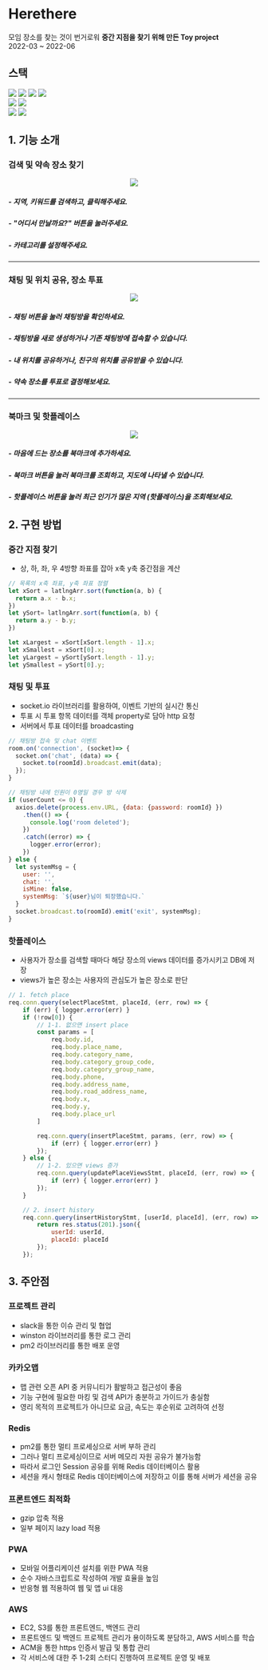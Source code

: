 # Herethere


모임 장소를 찾는 것이 번거로워 **중간 지점을 찾기 위해 만든 Toy project**
<br>
2022-03 ~ 2022-06


## 스택

<div> 
  <img src="https://img.shields.io/badge/vue.js-4FC08D?style=for-the-badge&logo=vue.js&logoColor=white">
  <img src="https://img.shields.io/badge/node.js-339933?style=for-the-badge&logo=Node.js&logoColor=white">
  <img src="https://img.shields.io/badge/socket.io-010101?style=for-the-badge&logo=socket.io&logoColor=white">
  <img src="https://img.shields.io/badge/pwa-78a22e?style=for-the-badge&logo=pwa&logoColor=white">
  <br>
  <img src="https://img.shields.io/badge/kakaomap-FFCA28?style=for-the-badge&logo=kakao&logoColor=white">
  <img src="https://img.shields.io/badge/amazonaws-232F3E?style=for-the-badge&logo=amazonaws&logoColor=white">
  <br>
  <img src="https://img.shields.io/badge/mysql-4479A1?style=for-the-badge&logo=mysql&logoColor=white">
  <img src="https://img.shields.io/badge/redis-003545?style=for-the-badge&logo=redis&logoColor=white">
  

</div>



## 1. 기능 소개

###   검색 및 약속 장소 찾기

<p align="center">
  <img src="https://user-images.githubusercontent.com/65713958/200161552-20ddc621-1d33-4110-9d47-f7ddd5ee0718.gif">
</p>  

#####                - 지역, 키워드를 검색하고, 클릭해주세요. <br>
#####                - "어디서 만날까요?" 버튼을 눌러주세요. <br>
#####                - 카테고리를 설정해주세요.
---

### 채팅 및 위치 공유, 장소 투표

<p align="center">
  <img src="https://user-images.githubusercontent.com/65713958/200161554-1f174c65-0411-4dff-b7c0-9ac53d27a4c9.gif">
</p>  

#####                - 채팅 버튼을 눌러 채팅방을 확인하세요.
#####                - 채팅방을 새로 생성하거나 기존 채팅방에 접속할 수 있습니다.
#####                - 내 위치를 공유하거나, 친구의 위치를 공유받을 수 있습니다.
#####                - 약속 장소를 투표로 결정해보세요.
---

### 북마크 및 핫플레이스

<p align="center">
  <img src="https://user-images.githubusercontent.com/65713958/200161556-34b33631-fbbc-4160-ac2a-09fcf58fae62.gif">
</p>  

#####                - 마음에 드는 장소를 북마크에 추가하세요.
#####                - 북마크 버튼을 눌러 북마크를 조회하고, 지도에 나타낼 수 있습니다.
#####                - 핫플레이스 버튼을 눌러 최근 인기가 많은 지역 (핫플레이스)을 조회해보세요.
  


## 2. 구현 방법

### 중간 지점 찾기

- 상, 하, 좌, 우 4방향 좌표를 잡아 x축 y축 중간점을 계산

```javascript
// 목록의 x축 좌표, y축 좌표 정렬
let xSort = latlngArr.sort(function(a, b) {
  return a.x - b.x;
})
let ySort= latlngArr.sort(function(a, b) {
  return a.y - b.y;
})

let xLargest = xSort[xSort.length - 1].x;  
let xSmallest = xSort[0].x;
let yLargest = ySort[ySort.length - 1].y;
let ySmallest = ySort[0].y;


```


### 채팅 및 투표

- socket.io 라이브러리를 활용하여, 이벤트 기반의 실시간 통신
- 투표 시 투표 항목 데이터를 객체 property로 담아 http 요청
- 서버에서 투표 데이터를 broadcasting

```javascript
// 채팅방 접속 및 chat 이벤트
room.on('connection', (socket)=> {
  socket.on('chat', (data) => {
    socket.to(roomId).broadcast.emit(data);
  });
}
```

```javascript
// 채팅방 내에 인원이 0명일 경우 방 삭제
if (userCount <= 0) { 
  axios.delete(process.env.URL, {data: {password: roomId} })
    .then(() => {
      console.log('room deleted');
    })
    .catch((error) => {
      logger.error(error);
    })
} else {
  let systemMsg = {
    user: '',
    chat: '',
    isMine: false,
    systemMsg: `${user}님이 퇴장했습니다.`
  }
  socket.broadcast.to(roomId).emit('exit', systemMsg);
}

```


### 핫플레이스

- 사용자가 장소를 검색할 때마다 해당 장소의 views 데이터를 증가시키고 DB에 저장 
- views가 높은 장소는 사용자의 관심도가 높은 장소로 판단

```javascript
// 1. fetch place
req.conn.query(selectPlaceStmt, placeId, (err, row) => {
    if (err) { logger.error(err) }
    if (!row[0]) {
        // 1-1. 없으면 insert place
        const params = [
            req.body.id,
            req.body.place_name,
            req.body.category_name,
            req.body.category_group_code,
            req.body.category_group_name,
            req.body.phone,
            req.body.address_name,
            req.body.road_address_name,
            req.body.x,
            req.body.y,
            req.body.place_url
        ]

        req.conn.query(insertPlaceStmt, params, (err, row) => {
            if (err) { logger.error(err) }
        });
    } else {
        // 1-2. 있으면 views 증가
        req.conn.query(updatePlaceViewsStmt, placeId, (err, row) => {
            if (err) { logger.error(err) }
        });
    }

    // 2. insert history
    req.conn.query(insertHistoryStmt, [userId, placeId], (err, row) => {
        return res.status(201).json({
            userId: userId,
            placeId: placeId
        });
    });


```





## 3. 주안점

### 프로젝트 관리
- slack을 통한 이슈 관리 및 협업
- winston 라이브러리를 통한 로그 관리
- pm2 라이브러리를 통한 배포 운영


### 카카오맵
- 맵 관련 오픈 API 중 커뮤니티가 활발하고 접근성이 좋음 
- 기능 구현에 필요한 마킹 및 검색 API가 충분하고 가이드가 충실함
- 영리 목적의 프로젝트가 아니므로 요금, 속도는 후순위로 고려하여 선정

### Redis
- pm2를 통한 멀티 프로세싱으로 서버 부하 관리
- 그러나 멀티 프로세싱이므로 서버 메모리 자원 공유가 불가능함
- 따라서 로그인 Session 공유를 위해 Redis 데이터베이스 활용
- 세션을 캐시 형태로 Redis 데이터베이스에 저장하고 이를 통해 서버가 세션을 공유


### 프론트엔드 최적화
- gzip 압축 적용
- 일부 페이지 lazy load 적용


### PWA
- 모바일 어플리케이션 설치를 위한 PWA 적용
- 순수 자바스크립트로 작성하여 개발 효율을 높임
- 반응형 웹 적용하여 웹 및 앱 ui 대응


### AWS
- EC2, S3를 통한 프론트엔드, 백엔드 관리
- 프론트엔드 및 백엔드 프로젝트 관리가 용이하도록 분담하고, AWS 서비스를 학습
- ACM을 통한 https 인증서 발급 및 통합 관리
- 각 서비스에 대한 주 1-2회 스터디 진행하여 프로젝트 운영 및 배포

